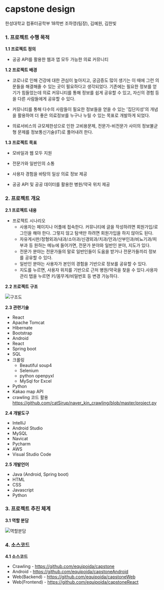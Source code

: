 # capstone design

한성대학교 컴퓨터공학부 18학번 조하영(팀장), 김예원, 김한빛



### 1. 프로젝트 수행 목적

**1.1 프로젝트 정의**

- 공공 API를 활용한 웹과 앱 모두 가능한 의료 커뮤니티

**1.2 프로젝트 배경**	

- 코로나로 인해 건강에 대한 관심이 높아지고, 궁금증도 많이 생기는 이 때에 그런 의문들을 해결해줄 수 있는 곳이 필요하다고 생각되었다. 기존에는 필요한 정보를 얻기가 힘들었는데 의료 커뮤니티를 통해 정보를 쉽게 공유할 수 있고, 자신의 경험 등을 다른 사람들에게 공유할 수 있다.

- 커뮤니티를 통해 다수의 사람들이 필요한 정보들을 얻을 수 있는 '집단지성'의 개념을 활용하여 더 좋은 의료정보를 누구나 누릴 수 있는 목표로 개발하게 되었다.

- 의료서비스의 규모제한성으로 인한 고비용문제, 전문가-비전문가 사이의 정보불균형 문제를 정보통신기술(IT)로 풀어내려 한다.

**1.3 프로젝트 목표** 

- 모바일과 웹 모두 지원	

- 전문가와 일반인의 소통	

- 사용자 경험을 바탕의 일상 의료 정보 제공	

- 공공 API 및 공공 데이터를 활용한 병원/약국 위치 제공



### 2. 프로젝트 개요

**2.1 프로젝트 내용**   

* 프로젝트 시나리오
  * 사용자는 페이지나 어플에 접속한다. 커뮤니티에 글을 작성하려면 회원가입/로그인을 해야 한다. 그렇지 않고 탐색만 하려면 회원가입을 하지 않아도 된다. 
  * 자유게시판/정형외과/내과/소아과/신경외과/치과/안과/산부인과/비뇨기과/피부과 등 원하는  메뉴에 들어가면, 전문가 분야와 일반인 분야, 지도가 있다.
  * 전문가 분야는 전문가들의 말로 일반인들이 도움을 받거나 전문가들끼리 정보를 공유할 수 있다. 
  * 일반인 분야는 사용자가 본인의 경험을 기반으로 정보를 공유할 수 있다.               
  * 지도를 누르면, 사용자 위치를 기반으로 근처 병원/약국을 찾을 수 있다.사용자 관리 탭을 누르면 키/몸무게/비밀번호 등 변경 가능하다.

**2.2 프로젝트 구조**

 ![구조도](https://user-images.githubusercontent.com/48209166/119610245-e173bc00-be33-11eb-9049-bff562263993.png)

 **2.3 관련기술** 

- React
- Apache Tomcat
- Hibernate
- Bootstrap
- Android
- React
- Spring boot
- SQL
- 크롤링
  - Beautiful soup4
  - Selenium
  - python openpyxl
  - MySql for Excel
- Python
- Kakao map API
- crawling 코드 활용 https://github.com/catSirup/naver_kin_crawling/blob/master/project.py

**2.4 개발도구**  

- IntelliJ
- Android Studio
- MySQL
- Navicat
- Pycharm
- AWS
- Visual Studio Code

**2.5 개발언어**  

- Java (Android, Spring boot)
- HTML
- CSS
- Javascript
- Python



### 3. 프로젝트 추진 체계

**3.1 역할 분담**   

 ![역할분담](https://user-images.githubusercontent.com/48209166/119610518-534c0580-be34-11eb-9bc8-20ff24697c5e.png)
 
 
### 4. 소스코드
**4.1 소스코드**
- Crawling - https://github.com/equipoida/capstone
- Android - https://github.com/equipoida/capstoneAndroid
- Web(Backend) - https://github.com/equipoida/capstoneWeb
- Web(Frontend) - https://github.com/equipoida/capstoneReact

